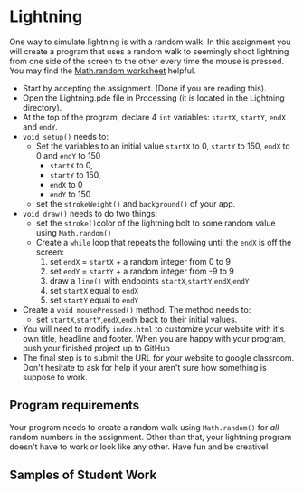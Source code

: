 Lightning
=========

One way to simulate lightning is with a random walk. In this assignment you will create a program that uses a random walk to seemingly shoot lightning from one side of the screen to the other every time the mouse is pressed. You may find the [Math.random worksheet](https://drive.google.com/file/d/0Bz2ZkT6qWPYTSU84X3FSOGYwdFU/view?usp=sharing) helpful.  

* Start by accepting the assignment. (Done if you are reading this).
* Open the Lightning.pde file in Processing (it is located in the Lightning directory).
* At the top of the program, declare 4 `int` variables:  `startX`, `startY`, `endX` and `endY`. 
* `void setup()` needs to: 
   * Set the variables to an initial value `startX` to 0, `startY` to 150, `endX` to 0 and `endY` to 150
     * `startX` to 0, 
     * `startY` to 150, 
     * `endX` to 0 
     * `endY` to 150 
   * set the `strokeWeight()` and `background()` of your app. 
* `void draw()` needs to do two things:  
  * set the `stroke()`color of the lightning bolt to some random value using `Math.random()`
  * Create a `while` loop that repeats the following until the `endX` is off the screen:    
    1. set `endX` = `startX` + a random integer from 0 to 9  
    2. set `endY` = `startY` + a random integer from -9 to 9  
    3. draw a `line()` with endpoints `startX`,`startY`,`endX`,`endY`    
    4. set `startX` equal to `endX` 
    5. set `startY` equal to `endY`
* Create a `void mousePressed()` method. The method needs to:
  * set `startX`,`startY`,`endX`,`endY` back to their initial values.  
* You will need to modify `index.html` to customize your website with it's own title, headline and footer. When you are happy with your program, push your finished project up to GitHub
* The final step is to submit the URL for your website to google classroom. Don't hesitate to ask for help if your aren't sure how something is suppose to work.

Program requirements
-----------------------
Your program needs to create a random walk using `Math.random()` for *all* random numbers in the assignment. Other than that, your lightning program doesn't have to work or look like any other. Have fun and be creative!

Samples of Student Work
-----------------------
